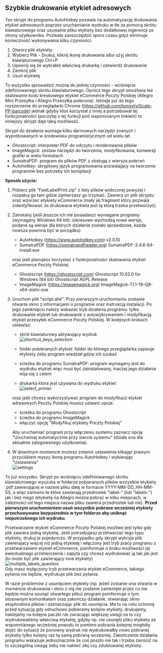 ## Szybkie drukowanie etykiet adresowych
Ten skrypt do programu AutoHotkey pozwala na automatyzację drukowania etykiet adresowych poprzez uruchamianie wydruku w tle za pomocą skrótu klawaturowego oraz usuwanie pliku etykiety bez dodatkowej ingerencji ze strony użytkownika. Pozwala zaoszczędzić sporo czasu gdyż eliminuje konieczność wykonywania kilku czynności: 
1. Otwórz plik etykiety
2. Wybierz Plik - Drukuj, kliknij ikonę drukowania albo użyj skrótu klawiaturowego Ctrl+P
3. Upewnij się że wybrałeś właściwą drukarkę i zatwierdź drukowanie
4. Zamknij plik
5. Usuń etykietę
   
To wszystko sprowadzić można do jednej czynności - wciśnięcie zdefiniowanego skrótu klawiaturowego. Oprócz tego skrypt umożliwia też skalowanie kodu kreskowego etykiet eCommerce Poczty Polskiej (Allegro Mini Przesyłka i Allegro Przesyłka polecona). Istnieje już do tego rozszerzenie do przeglądarki Chrome (https://github.com/tomsyty/Scale-PP-barcode) jednak gdyby ktoś korzystał z innej a potrzebował tej funkcjonalności (poczytaj o tej funkcji pod wspomnianym linkiem) to niniejszy skrypt daje taką możliwość.

Skrypt do działania wymaga kilku darmowych narzędzi znanych i wypróbowanych w środowisku programistycznym od wielu lat:
- Ghostscript: interpreter PDF do odczytu i renderowania plików
- ImageMagick: zestaw narzędzi do tworzenia, modyfikowania, konwersji grafiki w wielu formatach
- SumatraPDF: program do plików PDF z obsługą z wiersza poleceń
- Autohotkey: skryptowy język programowania  pozwalający na tworzenie programów bez potrzeby ich kompilacji

**Sposób użycia:**
1. Pobierz plik "FastLabelPrint.zip" z listy plików widocznej powyżej i rozpakuj go tam gdzie zamierzasz go trzymać. Zawiera on plik skryptu oraz wzorzec etykiety eCommerce (mały jej fragment który pozwala zidentyfikować że drukowana etykieta jest tą którą trzeba przetworzyć).
2. Zainstaluj (jeśli jeszcze ich nie posiadasz) wymagane programy (wymagany Windows 64 bit): (okresowo wychodzą nowe wersje, podane są wersje dla których działanie zostało sprawdzone, każda nowsza powinna być w porządku)
    - AutoHotkey (https://www.autohotkey.com) v2.0.10
    - SumatraPDF (https://sumatrapdfreader.org) SumatraPDF-3.4.6-64-install.exe<br/>
    
    oraz jeśli planujesz korzystać z funkcjonalności skalowania etykiet eCommerce Poczty Polskiej
   - Ghostscript (https://ghostscript.com) Ghostscript 10.02.0 for Windows (64 bit) Ghostscript AGPL Release
   - ImageMagick (https://imagemagick.org) ImageMagick-7.1.1-19-Q8-x64-static.exe

3. Uruchom plik "script.ahk". Przy pierwszym uruchomieniu zostanie otwarte okno z informacjami o programie oraz instrukcją instalacji. Po jego zamknięciu należy wskazać tryb działania programu: tylko drukowanie etykiet lub drukowanie z autowykrywaniem i modyfikacją etykiet przesyłek eCommerce Poczty Polskiej.
   W kolejnych krokach ustawisz:
   - skrót klawiaturowy aktywujący wydruk<br/>
     ![shortcut_keys_selection](https://github.com/tomsyty/Fast-Label-Print/assets/41838854/62ef1db0-4176-44f7-b9ab-3c91d2e2ee1e)

   - folder pobieranych etykiet: folder do którego przeglądarka zapisuje etykiety żeby program wiedział gdzie ich szukać
   - ścieżka do programu SumatraPDF: program wymagany jest do wydruku etykiet więc musi być zainstalowany, inaczej jego działanie mija się z celem
   - drukarka która jest używana do wydruku etykiet<br/>
     ![select_printer](https://github.com/tomsyty/Fast-Label-Print/assets/41838854/641a4c29-87c4-4f33-9ce4-8cfa5486dba4)

    oraz jeśli chcesz wykorzystywać program do modyfikacji etykiet adresowych Poczty Polskiej musisz ustawić opcje:
   - ścieżka do programu Ghostscript
   - ścieżka do programu ImageMagick
   - włączyć opcję "Modyfikuj etykiety Poczty Polskiej"

    Aby uruchamiać program przy włączeniu systemu zaznacz opcję "Uruchamiaj automatycznie przy starcie systemu" (działa ona dla aktualnie zalogowanego użytkownia).
4. W dowolnym momencie możesz zmienić ustawienia klikając prawym przyciskiem myszy ikonę programu AutoHotkey i wybierając "Ustawienia"<br/>
   ![settings](https://github.com/tomsyty/Fast-Label-Print/assets/41838854/8da8b71d-3f6a-4193-8eab-91c0c2a41135)


To już wszystko. Skrypt po wciśnięciu zdefiniowanego skrótu klawiaturowego wyszuka w folderze pobieranych plików wszystkie etykiety .pdf zawierającej w nazwie pliku datę w formacie YYYY-MM-DD_HH-MM-SS, a więc zarówno te które zawierają przedrostek "label-" (lub "labels-") jak i bez niego (etykietę na Allegro można pobrać w kilku miejscach, w zależności od tego miejsca nazwa pliku zawiera przedrostek lub nie). **Przed pierwszym uruchomieniem usuń wszystkie pobrane wcześniej etykiety przechowywane bezpośrednio w tym folderze aby uniknąć niepotrzebnego ich wydruku.**

Przetwarzanie etykiet eCommerce Poczty Polskiej mozliwe jest tylko gdy plik zawiera jedną etykietę. Jeśli potrzebujesz przetwarzać tego typu etykiety, drukuj je pojedynczo. W przypadku gdy skrypt wykryje plik zawierajacy więcej niż jedną etykietę i włączony jest tryb pracy programu z przetwarzaniem etykiet eCommerce, poinformuje o braku możliwości jej ewentualnego przetworzenia i zapyta czy chcesz wydrukować ją tak jak jest (to może być plik zawierający inne etykiety)<br/>
![multiple_labels_question](https://github.com/tomsyty/Fast-Label-Print/assets/41838854/e2d9af7c-7e58-4547-8a4f-c368cc6c732a)<br/>
Gdy masz wyłączony tryb przetwarzania etykiet eCommerce, takiego pytania nie będzie, wydrukuje plik bez pytania.


W razie problemów z usunięciem etykiety (np. jeżeli zostanie ona otwarta w momencie drukowania i okno z nią nie zostanie zamknięte przez co nie będzie można usunąć otwartego pliku) program poinformuje o tym stosownym komunikatem oraz zakończy działanie, otwierając okno eksploratora plików i zaznaczając plik do usunięcia. Ma to na celu ochronę przed sytuacją gdy odruchowo pobieramy kolejne etykiety, drukujemy, naklejamy na kolejne paczki nie zwracając większej uwagi na to czy wydrukowaliśmy właściwą etykietę, gdyby np. nie usunęło pliku etykiety ze wspomnianego wcześniej powodu to pomimo pobrania kolejnej mogłoby dojść do sytuacji że ponowny wydruk nie wydrukowałby nowo pobranej etykiety tylko kolejny raz tą samą pobraną wcześniej. Zakończenie działania programu wskazuje jednoznacznie że coś poszło nie tak i trzeba zwrócić na to szczególną uwagę żeby nie nakleić złej czy zdublowanej etykiety.  
    
